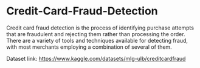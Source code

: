 # Credit-Card-Fraud-Detection
Credit card fraud detection is the process of identifying purchase attempts that are fraudulent and rejecting them rather than processing the order. There are a variety of tools and techniques available for detecting fraud, with most merchants employing a combination of several of them.

Dataset link: https://www.kaggle.com/datasets/mlg-ulb/creditcardfraud
